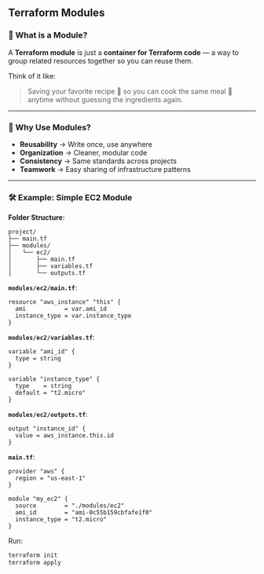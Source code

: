 ## Terraform Modules

### 🌟 What is a Module?

A **Terraform module** is just a **container for Terraform code** — a way to group related resources together so you can reuse them.

Think of it like:

> Saving your favorite recipe 📜 so you can cook the same meal 🍝 anytime without guessing the ingredients again.

---

### 🤔 Why Use Modules?

* **Reusability** → Write once, use anywhere
* **Organization** → Cleaner, modular code
* **Consistency** → Same standards across projects
* **Teamwork** → Easy sharing of infrastructure patterns

---

### 🛠 Example: Simple EC2 Module

**Folder Structure**:

```
project/
├── main.tf
├── modules/
│   └── ec2/
│       ├── main.tf
│       ├── variables.tf
│       └── outputs.tf
```

**`modules/ec2/main.tf`**:

```hcl
resource "aws_instance" "this" {
  ami           = var.ami_id
  instance_type = var.instance_type
}
```

**`modules/ec2/variables.tf`**:

```hcl
variable "ami_id" {
  type = string
}

variable "instance_type" {
  type    = string
  default = "t2.micro"
}
```

**`modules/ec2/outputs.tf`**:

```hcl
output "instance_id" {
  value = aws_instance.this.id
}
```

**`main.tf`**:

```hcl
provider "aws" {
  region = "us-east-1"
}

module "my_ec2" {
  source        = "./modules/ec2"
  ami_id        = "ami-0c55b159cbfafe1f0"
  instance_type = "t2.micro"
}
```

Run:

```bash
terraform init
terraform apply
```
